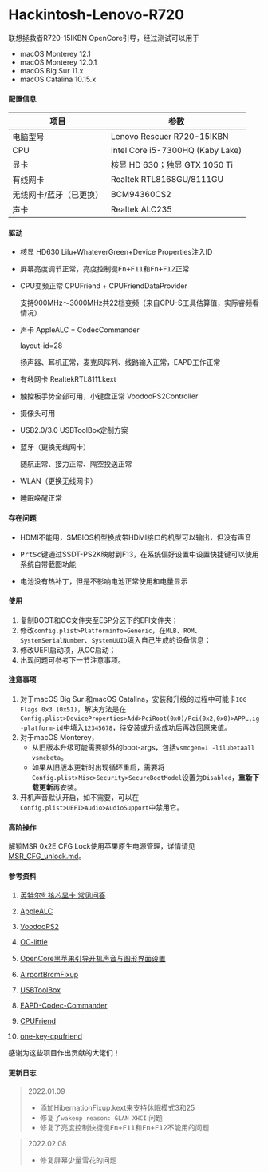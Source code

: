 Hackintosh-Lenovo-R720
=========

联想拯救者R720-15IKBN OpenCore引导，经过测试可以用于

- macOS Monterey 12.1
- macOS Monterey 12.0.1
- macOS Big Sur 11.x
- macOS Catalina 10.15.x

#### 配置信息

| 项目                    | 参数                             |
| ----------------------- | -------------------------------- |
| 电脑型号                | Lenovo Rescuer R720-15IKBN       |
| CPU                     | Intel Core i5-7300HQ (Kaby Lake) |
| 显卡                    | 核显 HD 630；独显 GTX 1050 Ti    |
| 有线网卡                | Realtek RTL8168GU/8111GU         |
| 无线网卡/蓝牙（已更换） | BCM94360CS2                      |
| 声卡                    | Realtek ALC235                   |

#### 驱动

* 核显 HD630 Lilu+WhateverGreen+Device Properties注入ID

* 屏幕亮度调节正常，亮度控制键<kbd>Fn+F11</kbd>和<kbd>Fn+F12</kbd>正常

* CPU变频正常 CPUFriend + CPUFriendDataProvider

  支持900MHz～3000MHz共22档变频（来自CPU-S工具估算值，实际睿频看情况）

* 声卡 AppleALC + CodecCommander

  layout-id=28

  扬声器、耳机正常，麦克风阵列、线路输入正常，EAPD工作正常

* 有线网卡 RealtekRTL8111.kext

* 触控板手势全部可用，小键盘正常 VoodooPS2Controller

* 摄像头可用

* USB2.0/3.0 USBToolBox定制方案

* 蓝牙（更换无线网卡）

  随航正常、接力正常、隔空投送正常

* WLAN（更换无线网卡）

* 睡眠唤醒正常

#### 存在问题

* HDMI不能用，SMBIOS机型换成带HDMI接口的机型可以输出，但没有声音

* <kbd>PrtSc</kbd>键通过SSDT-PS2K映射到F13，在系统偏好设置中设置快捷键可以使用系统自带截图功能

* 电池没有热补丁，但是不影响电池正常使用和电量显示

#### 使用

1. 复制BOOT和OC文件夹至ESP分区下的EFI文件夹；
2. 修改`config.plist>Platforminfo>Generic`，在`MLB`、`ROM`、`SystemSerialNumber`、`SystemUUID`填入自己生成的设备信息；
4. 修改UEFI启动项，从OC启动；
4. 出现问题可参考下一节注意事项。

#### 注意事项

1. 对于macOS Big Sur 和macOS Catalina，安装和升级的过程中可能卡`IOG Flags 0x3 (0x51)`，解决方法是在`Config.plist>DeviceProperties>Add>PciRoot(0x0)/Pci(0x2,0x0)>APPL,ig-platform-id`中填入`12345678`，待安装或升级成功后再改回原来值。
2. 对于macOS Monterey，
   - 从旧版本升级可能需要额外的boot-args，包括`vsmcgen=1 -lilubetaall vsmcbeta`。
   - 如果从旧版本更新时出现循环重启，需要将`Config.plist>Misc>Security>SecureBootModel`设置为`Disabled`，**重新下载更新**再安装。
3. 开机声音默认开启，如不需要，可以在`Config.plist>UEFI>Audio>AudioSupport`中禁用它。

#### 高阶操作

解锁MSR 0x2E CFG Lock使用苹果原生电源管理，详情请见[MSR_CFG_unlock.md](https://github.com/happylzyy/Hackintosh-Lenovo-R720/blob/main/MSR_CFG_unlock.md)。

#### 参考资料

1. [英特尔® 核芯显卡 常见问答](https://github.com/acidanthera/WhateverGreen/blob/master/Manual/FAQ.IntelHD.cn.md)

2. [AppleALC](https://github.com/acidanthera/AppleALC)

3. [VoodooPS2](https://github.com/acidanthera/VoodooPS2)

4. [OC-little](https://github.com/daliansky/OC-little)

5. [OpenCore黑苹果引导开机声音与图形界面设置](https://shuiyunxc.gitee.io/2020/03/19/SoundGra/index/)

6. [AirportBrcmFixup](https://github.com/acidanthera/AirportBrcmFixup)

7. [USBToolBox](https://github.com/USBToolBox)

8. [EAPD-Codec-Commander](https://github.com/RehabMan/EAPD-Codec-Commander)

9. [CPUFriend](https://github.com/acidanthera/CPUFriend)

10. [one-key-cpufriend](https://github.com/stevezhengshiqi/one-key-cpufriend)

   感谢为这些项目作出贡献的大佬们！

#### 更新日志

>2022.01.09
>
>- 添加HibernationFixup.kext来支持休眠模式3和25
>- 修复了`wakeup reason: GLAN XHCI` 问题
>- 修复了亮度控制快捷键<kbd>Fn+F11</kbd>和<kbd>Fn+F12</kbd>不能用的问题

>2022.02.08
>
>- 修复屏幕少量雪花的问题

